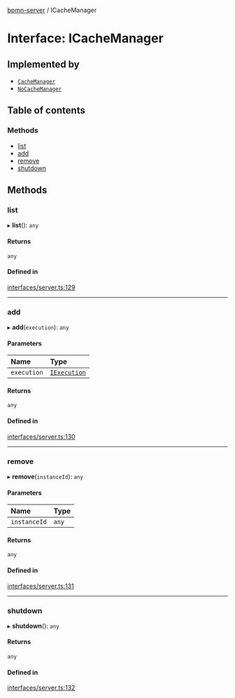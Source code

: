 [bpmn-server](../readme.md) / ICacheManager

# Interface: ICacheManager

## Implemented by

- [`CacheManager`](../classes/CacheManager.md)
- [`NoCacheManager`](../classes/NoCacheManager.md)

## Table of contents

### Methods

- [list](ICacheManager.md#list)
- [add](ICacheManager.md#add)
- [remove](ICacheManager.md#remove)
- [shutdown](ICacheManager.md#shutdown)

## Methods

### list

▸ **list**(): `any`

#### Returns

`any`

#### Defined in

[interfaces/server.ts:129](https://github.com/bpmnServer/bpmn-server/blob/67a073b/src/interfaces/server.ts#L129)

___

### add

▸ **add**(`execution`): `any`

#### Parameters

| Name | Type |
| :------ | :------ |
| `execution` | [`IExecution`](IExecution.md) |

#### Returns

`any`

#### Defined in

[interfaces/server.ts:130](https://github.com/bpmnServer/bpmn-server/blob/67a073b/src/interfaces/server.ts#L130)

___

### remove

▸ **remove**(`instanceId`): `any`

#### Parameters

| Name | Type |
| :------ | :------ |
| `instanceId` | `any` |

#### Returns

`any`

#### Defined in

[interfaces/server.ts:131](https://github.com/bpmnServer/bpmn-server/blob/67a073b/src/interfaces/server.ts#L131)

___

### shutdown

▸ **shutdown**(): `any`

#### Returns

`any`

#### Defined in

[interfaces/server.ts:132](https://github.com/bpmnServer/bpmn-server/blob/67a073b/src/interfaces/server.ts#L132)
